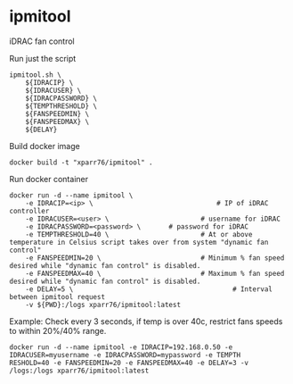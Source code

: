 # ipmitool
iDRAC fan control


Run just the script
```
ipmitool.sh \
	${IDRACIP} \
	${IDRACUSER} \
	${IDRACPASSWORD} \
	${TEMPTHRESHOLD} \
	${FANSPEEDMIN} \
	${FANSPEEDMAX} \
	${DELAY}
```

Build docker image
```
docker build -t "xparr76/ipmitool" .
```

Run docker container
```
docker run -d --name ipmitool \
	-e IDRACIP=<ip> \								# IP of iDRAC controller
	-e IDRACUSER=<user> \						# username for iDRAC
	-e IDRACPASSWORD=<password> \		# password for iDRAC
	-e TEMPTHRESHOLD=40 \						# At or above temperature in Celsius script takes over from system "dynamic fan control"
	-e FANSPEEDMIN=20 \							# Minimum % fan speed desired while "dynamic fan control" is disabled.
	-e FANSPEEDMAX=40 \							# Maximum % fan speed desired while "dynamic fan control" is disabled.
	-e DELAY=5 \										# Interval between ipmitool request
	-v ${PWD}:/logs xparr76/ipmitool:latest
```

Example: Check every 3 seconds, if temp is over 40c, restrict fans speeds to within 20%/40% range.
```
docker run -d --name ipmitool -e IDRACIP=192.168.0.50 -e IDRACUSER=myusername -e IDRACPASSWORD=mypassword -e TEMPTH
RESHOLD=40 -e FANSPEEDMIN=20 -e FANSPEEDMAX=40 -e DELAY=3 -v /logs:/logs xparr76/ipmitool:latest
```
